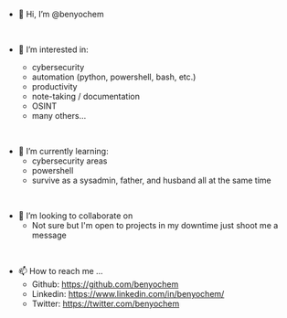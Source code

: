 - 👋 Hi, I’m @benyochem

<br>

- 👀 I’m interested in: 

  - cybersecurity 
  - automation (python, powershell, bash, etc.)
  - productivity
  - note-taking / documentation
  - OSINT 
  - many others...
  
<br>

- 🌱 I’m currently learning: 
  - cybersecurity areas 
  - powershell 
  - survive as a sysadmin, father, and husband all at the same time

<br>

- 💞️ I’m looking to collaborate on 
  - Not sure but I'm open to projects in my downtime just shoot me a message

<br>

- 📫 How to reach me ...
  - Github: https://github.com/benyochem
  - Linkedin: https://www.linkedin.com/in/benyochem/
  - Twitter: https://twitter.com/benyochem

<!---
benyochem/benyochem is a ✨ special ✨ repository because its `README.md` (this file) appears on your GitHub profile.
You can click the Preview link to take a look at your changes.
--->
